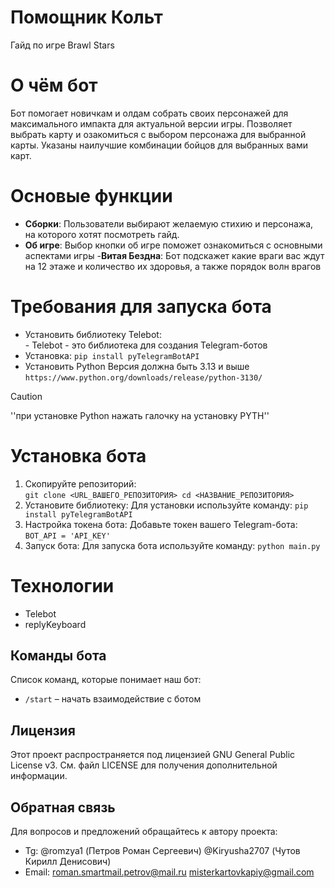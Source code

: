 # Помощник Кольт
Гайд по игре Brawl Stars

# О чём бот
Бот помогает новичкам и олдам собрать своих персонажей для максимального импакта для актуальной версии игры.
Позволяет выбрать карту и озакомиться с выбором персонажа для выбранной карты.
Указаны наилучшие комбинации бойцов для выбранных вами карт.

# Основые функции
- **Сборки**: Пользователи выбирают желаемую стихию и персонажа, на которого хотят посмотреть гайд.
- **Об игре**: Выбор кнопки об игре поможет ознакомиться с основными аспектами игры
-**Витая Бездна**: Бот подскажет какие враги вас ждут на 12 этаже и количество их здоровья, а также порядок волн врагов

# Требования для запуска бота
- Установить библиотеку Telebot:
<br/> - Telebot - это библиотека для создания Telegram-ботов
- Установка: `pip install pyTelegramBotAPI`
- Установить Python
Версия должна быть 3.13 и выше `https://www.python.org/downloads/release/python-3130/`

>[!CAUTION]
>''при установке Python нажать галочку на установку PYTH''

# Установка бота

1. Скопируйте репозиторий:<br>
         ```
         git clone <URL_ВАШЕГО_РЕПОЗИТОРИЯ>
         cd <НАЗВАНИЕ_РЕПОЗИТОРИЯ>
         ```
2. Установите библиотеку: Для установки используйте команду: 
         ```
         pip install pyTelegramBotAPI
         ```
3. Настройка токена бота: Добавьте токен вашего Telegram-бота:
         ```
         BOT_API = 'API_KEY'
         ```
4. Запуск бота: Для запуска бота используйте команду:
         ```
         python main.py
         ```


# Технологии
- Telebot
- replyKeyboard


## Команды бота

Список команд, которые понимает наш бот:

- `/start` – начать взаимодействие с ботом

## Лицензия

Этот проект распространяется под лицензией GNU General Public License v3. См. файл LICENSE для получения дополнительной информации.

## Обратная связь 

Для вопросов и предложений обращайтесь к автору проекта:
- Tg: @romzya1 (Петров Роман Сергеевич)
      @Kiryusha2707 (Чутов Кирилл Денисович)
- Email: roman.smartmail.petrov@mail.ru
         misterkartovkapiy@gmail.com

